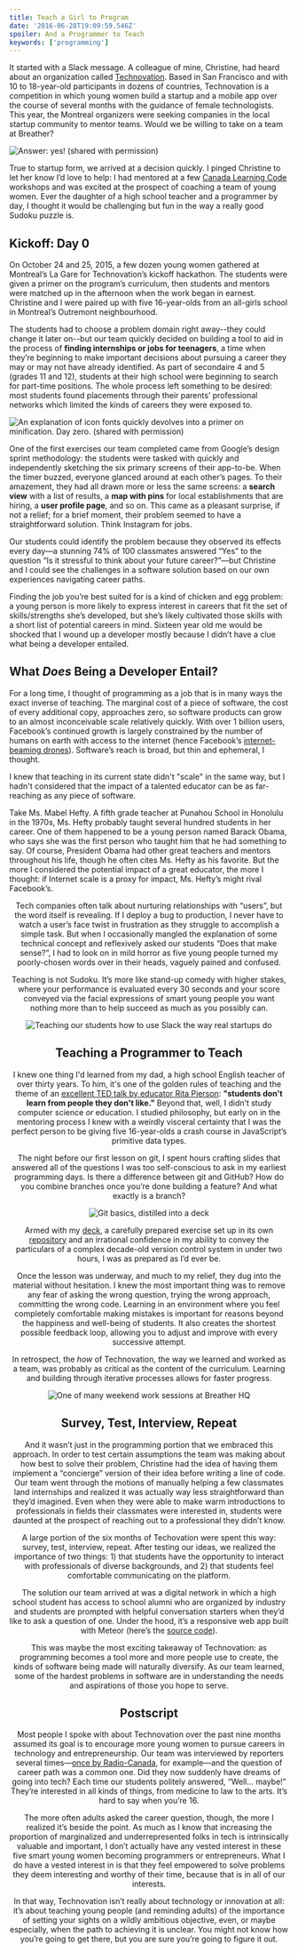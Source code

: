 ```yaml
---
title: Teach a Girl to Program
date: '2016-06-28T19:09:59.546Z'
spoiler: And a Programmer to Teach
keywords: ['programming']
---
```


It started with a Slack message. A colleague of mine, Christine, had heard about an organization called [Technovation](https://technovationchallenge.org/). Based in San Francisco and with 10 to 18-year-old participants in dozens of countries, Technovation is a competition in which young women build a startup and a mobile app over the course of several months with the guidance of female technologists. This year, the Montreal organizers were seeking companies in the local startup community to mentor teams. Would we be willing to take on a team at Breather?

![Answer: yes! (shared with permission)](./slack.png)

True to startup form, we arrived at a decision quickly. I pinged Christine to let her know I’d love to help: I had mentored at a few [Canada Learning Code](https://www.canadalearningcode.ca/) workshops and was excited at the prospect of coaching a team of young women. Ever the daughter of a high school teacher and a programmer by day, I thought it would be challenging but fun in the way a really good Sudoku puzzle is.

## Kickoff: Day 0

On October 24 and 25, 2015, a few dozen young women gathered at Montreal’s La Gare for Technovation’s kickoff hackathon. The students were given a primer on the program’s curriculum, then students and mentors were matched up in the afternoon when the work began in earnest. Christine and I were paired up with five 16-year-olds from an all-girls school in Montreal’s Outremont neighbourhood.

The students had to choose a problem domain right away--they could change it later on--but our team quickly decided on building a tool to aid in the process of **finding internships or jobs for teenagers**, a time when they’re beginning to make important decisions about pursuing a career they may or may not have already identified. As part of secondaire 4 and 5 (grades 11 and 12), students at their high school were beginning to search for part-time positions. The whole process left something to be desired: most students found placements through their parents’ professional networks which limited the kinds of careers they were exposed to.

![An explanation of icon fonts quickly devolves into a primer on minification. Day zero. (shared with permission)](./teamhackathon.jpeg)

One of the first exercises our team completed came from Google’s design sprint methodology: the students were tasked with quickly and independently sketching the six primary screens of their app-to-be. When the timer buzzed, everyone glanced around at each other’s pages. To their amazement, they had all drawn more or less the same screens: a **search view** with a list of results, a **map with pins** for local establishments that are hiring, a **user profile page**, and so on. This came as a pleasant surprise, if not a relief; for a brief moment, their problem seemed to have a straightforward solution. Think Instagram for jobs.

Our students could identify the problem because they observed its effects every day—a stunning 74% of 100 classmates answered “Yes” to the question “Is it stressful to think about your future career?”—but Christine and I could see the challenges in a software solution based on our own experiences navigating career paths.

Finding the job you’re best suited for is a kind of chicken and egg problem: a young person is more likely to express interest in careers that fit the set of skills/strengths she’s developed, but she’s likely cultivated those skills with a short list of potential careers in mind. Sixteen year old me would be shocked that I wound up a developer mostly because I didn’t have a clue what being a developer entailed.

## What _Does_ Being a Developer Entail?

For a long time, I thought of programming as a job that is in many ways the exact inverse of teaching. The marginal cost of a piece of software, the cost of every additional copy, approaches zero, so software products can grow to an almost inconceivable scale relatively quickly. With over 1 billion users, Facebook’s continued growth is largely constrained by the number of humans on earth with access to the internet (hence Facebook’s [internet-beaming drones](https://www.theguardian.com/technology/2015/jul/31/facebook-finishes-aquila-solar-powered-internet-drone-with-span-of-a-boeing-737)). Software’s reach is broad, but thin and ephemeral, I thought.

I knew that teaching in its current state didn't "scale" in the same way, but I hadn't considered that the impact of a talented educator can be as far-reaching as any piece of software.

Take Ms. Mabel Hefty. A fifth grade teacher at Punahou School in Honolulu in the 1970s, Ms. Hefty probably taught several hundred students in her career. One of them happened to be a young person named Barack Obama, who says she was the first person who taught him that he had something to say. Of course, President Obama had other great teachers and mentors throughout his life, though he often cites Ms. Hefty as his favorite. But the more I considered the potential impact of a great educator, the more I thought: if Internet scale is a proxy for impact, Ms. Hefty’s might rival Facebook’s.

<Tweet align="center" tweetLink="https://twitter.com/potus44/status/727561463993270272?lang=en" />

Tech companies often talk about nurturing relationships with “users”, but the word itself is revealing. If I deploy a bug to production, I never have to watch a user’s face twist in frustration as they struggle to accomplish a simple task. But when I occasionally mangled the explanation of some technical concept and reflexively asked our students “Does that make sense?”, I had to look on in mild horror as five young people turned my poorly-chosen words over in their heads, vaguely pained and confused.

Teaching is not Sudoku. It’s more like stand-up comedy with higher stakes, where your performance is evaluated every 30 seconds and your score conveyed via the facial expressions of smart young people you want nothing more than to help succeed as much as you possibly can.

![Teaching our students how to use Slack the way real startups do](./goats.png)

## Teaching a Programmer to Teach

I knew one thing I'd learned from my dad, a high school English teacher of over thirty years. To him, it's one of the golden rules of teaching and the theme of an [excellent TED talk by educator Rita Pierson](https://www.ted.com/talks/rita_pierson_every_kid_needs_a_champion?language=en#t-450445): **"students don't learn from people they don't like."** Beyond that, well, I didn’t study computer science _or_ education. I studied philosophy, but early on in the mentoring process I knew with a weirdly visceral certainty that I was the perfect person to be giving five 16-year-olds a crash course in JavaScript’s primitive data types.

The night before our first lesson on git, I spent hours crafting slides that answered all of the questions I was too self-conscious to ask in my earliest programming days. Is there a difference between git and GitHub? How do you combine branches once you’re done building a feature? And what exactly is a branch?

![Git basics, distilled into a deck](./introtogit.png)

Armed with my [deck](https://github.com/alessbell/git_prez/blob/master/git.pdf), a carefully prepared exercise set up in its own [repository](https://github.com/futurenowteam/collaborative_writing) and an irrational confidence in my ability to convey the particulars of a complex decade-old version control system in under two hours, I was as prepared as I’d ever be.

Once the lesson was underway, and much to my relief, they dug into the material without hesitation. I knew the most important thing was to remove any fear of asking the wrong question, trying the wrong approach, committing the wrong code. Learning in an environment where you feel completely comfortable making mistakes is important for reasons beyond the happiness and well-being of students. It also creates the shortest possible feedback loop, allowing you to adjust and improve with every successive attempt.

In retrospect, the _how_ of Technovation, the way we learned and worked as a team, was probably as critical as the content of the curriculum. Learning and building through iterative processes allows for faster progress.

![One of many weekend work sessions at Breather HQ](./saturdaywork.jpeg)

## Survey, Test, Interview, Repeat

And it wasn’t just in the programming portion that we embraced this approach. In order to test certain assumptions the team was making about how best to solve their problem, Christine had the idea of having them implement a “concierge” version of their idea before writing a line of code. Our team went through the motions of manually helping a few classmates land internships and realized it was actually way less straightforward than they’d imagined. Even when they were able to make warm introductions to professionals in fields their classmates were interested in, students were daunted at the prospect of reaching out to a professional they didn’t know.

A large portion of the six months of Techovation were spent this way: survey, test, interview, repeat. After testing our ideas, we realized the importance of two things: 1) that students have the opportunity to interact with professionals of diverse backgrounds, and 2) that students feel comfortable communicating on the platform.

The solution our team arrived at was a digital network in which a high school student has access to school alumni who are organized by industry and students are prompted with helpful conversation starters when they’d like to ask a question of one. Under the hood, it’s a responsive web app built with Meteor (here’s the [source code](https://github.com/futurenowteam/futurenow.com)).

<YouTube youTubeId="hKmiHX_SWYk" />

<YouTube youTubeId="3fqeyTYEk70" />

This was maybe the most exciting takeaway of Technovation: as programming becomes a tool more and more people use to create, the kinds of software being made will naturally diversify. As our team learned, some of the hardest problems in software are in understanding the needs and aspirations of those you hope to serve.

## Postscript

Most people I spoke with about Technovation over the past nine months assumed its goal is to encourage more young women to pursue careers in technology and entrepreneurship. Our team was interviewed by reporters several times—[once by Radio-Canada](http://ici.radio-canada.ca/emissions/la_sphere/2015-2016/chronique.asp?idChronique=406096), for example—and the question of career path was a common one. Did they now suddenly have dreams of going into tech? Each time our students politely answered, “Well… maybe!” They’re interested in all kinds of things, from medicine to law to the arts. It’s hard to say when you’re 16.

The more often adults asked the career question, though, the more I realized it’s beside the point. As much as I know that increasing the proportion of marginalized and underrepresented folks in tech is intrinsically valuable and important, I don’t actually have any vested interest in these five smart young women becoming programmers or entrepreneurs. What I do have a vested interest in is that they feel empowered to solve problems they deem interesting and worthy of their time, because that is in all of our interests.

In that way, Technovation isn’t really about technology or innovation at all: it’s about teaching young people (and reminding adults) of the importance of setting your sights on a wildly ambitious objective, even, or maybe especially, when the path to achieving it is unclear. You might not know how you’re going to get there, but you are sure you’re going to figure it out.
